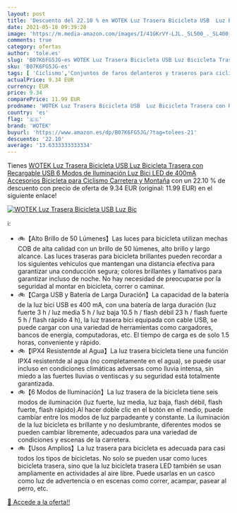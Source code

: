 ```yaml
---
layout: post
title: 'Descuento del 22.10 % en WOTEK Luz Trasera Bicicleta USB  Luz Bic'
date: 2021-05-18 09:39:28
image: 'https://m.media-amazon.com/images/I/41GKrVY-LJL._SL500_._SL400_.jpg'
comments: true
category: ofertas
author: 'tole.es'
slug: 'B07K6FG5JG-es WOTEK Luz Trasera Bicicleta USB Luz Bicicleta Trasera con...'
sku: 'B07K6FG5JG-es'
tags: [ 'Ciclismo','Conjuntos de faros delanteros y traseros para ciclismo','Deportes y aire libre','Luces y reflectores de ciclismo','Ropa y equipo para deportes','bicicleta','wotek', ]
actualPrice: 9.34 EUR
currency: EUR
price: 9.34
comparePrice: 11.99 EUR
prodname: 'WOTEK Luz Trasera Bicicleta USB  Luz Bicicleta Trasera con Recargable USB  6 Modos de Iluminación  Luz Bici LED de 400mA  Accesorios Bicicleta para Ciclismo  Carretera y Montaña'
country: 'es'
flag: '🇪🇸'
brand: 'WOTEK'
buyurl: 'https://www.amazon.es/dp/B07K6FG5JG/?tag=tolees-21'
descuento: '22.10'
average: '13.6333333333334'
---
```


Tienes [WOTEK Luz Trasera Bicicleta USB  Luz Bicicleta Trasera con Recargable USB  6 Modos de Iluminación  Luz Bici LED de 400mA  Accesorios Bicicleta para Ciclismo  Carretera y Montaña](https://www.amazon.es/dp/B07K6FG5JG/?tag=tolees-21) con un 22.10 % de descuento con precio de oferta de 9.34 EUR (original: 11.99 EUR) en el siguiente enlace!

[![WOTEK Luz Trasera Bicicleta USB  Luz Bic](https://m.media-amazon.com/images/I/41GKrVY-LJL._SL500_._SL400_.jpg)](https://www.amazon.es/dp/B07K6FG5JG/?tag=tolees-21)

ℹ️:

- 🚲【Alto Brillo de 50 Lúmenes】Las luces para bicicleta utilizan mechas COB de alta calidad con un brillo de 50 lúmenes, alto brillo y largo alcance. Las luces traseras para bicicleta brillantes pueden recordar a los siguientes vehículos que mantengan una distancia efectiva para garantizar una conducción segura; colores brillantes y llamativos para garantizar incluso de noche. No hay necesidad de preocuparse por la seguridad al montar en bicicleta, correr o caminar.
- 🚲【Carga USB y Batería de Larga Duración】La capacidad de la batería de la luz bici USB es 400 mA, con una batería de larga duración (luz fuerte 3 h / luz media 5 h / luz baja 10.5 h / flash débil 23 h / flash fuerte 5 h / flash rápido 4 h), la luz trasera bici equipada con cable USB, se puede cargar con una variedad de herramientas como cargadores, bancos de energía, computadoras, etc. El tiempo de carga es de solo 1.5 horas, conveniente y rápido.
- 🚲【IPX4 Resistentde al Agua】La luz trasera bicicleta tiene una función IPX4 resistentde al agua (no completamente en el agua), se puede usar incluso en condiciones climáticas adversas como lluvia intensa, sin miedo a las fuertes lluvias o ventiscas y su seguridad está totalmente garantizada.
- 🚲【6 Modos de Iluminación】La luz trasera de la bicicleta tiene seis modos de iluminación (luz fuerte, luz media, luz baja, flash débil, flash fuerte, flash rápido).Al hacer doble clic en el botón en el medio, puede cambiar entre los modos de luz parpadeante y constante. ​La iluminación de la luz bicicleta es brillante y no deslumbrante, diferentes modos se pueden cambiar libremente, adecuados para una variedad de condiciones y escenas de la carretera.
- 🚲【Usos Amplios】La luz trasera para bicicleta es adecuada para casi todos los tipos de bicicletas. No solo se pueden usar como luces bicicleta trasera, sino que la luz bicicleta trasera LED también se usan ampliamente en actividades al aire libre. Puede usarlas en un casco como luz de advertencia o en escenas como correr, acampar, pasear al perro, etc.

[🛒 Accede a la oferta!!](https://www.amazon.es/dp/B07K6FG5JG/?tag=tolees-21)
